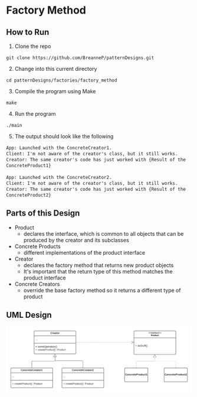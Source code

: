 # Factory Method

## How to Run
1. Clone the repo
```
git clone https://github.com/BreanneP/patternDesigns.git
```

2. Change into this current directory
```
cd patternDesigns/factories/factory_method
```

3. Compile the program using Make
```
make
```

4. Run the program
```
./main
```

5. The output should look like the following
```
App: Launched with the ConcreteCreator1.
Client: I'm not aware of the creator's class, but it still works.
Creator: The same creator's code has just worked with {Result of the ConcreteProduct1}

App: Launched with the ConcreteCreator2.
Client: I'm not aware of the creator's class, but it still works.
Creator: The same creator's code has just worked with {Result of the ConcreteProduct2}
```


## Parts of this Design
  * Product
    * declares the interface, which is common to all objects that can be produced by the creator and its subclasses
  * Concrete Products
    * different implementations of the product interface
  * Creator
    * declares the factory method that returns new product objects
    * It's important that the return type of this method matches the product interface
  * Concrete Creators
    * override the base factory method so it returns a different type of product

## UML Design

![Alt text](FactoryMethod.png?raw=true "Title") 